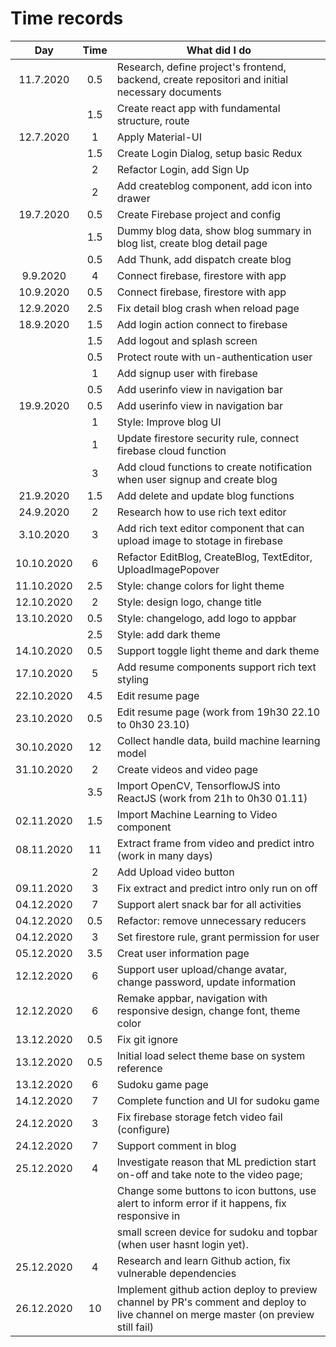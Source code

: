 # Time records

|    Day     | Time | What did I do                                                                                                                        |
| :--------: | :--: | ------------------------------------------------------------------------------------------------------------------------------------ |
| 11.7.2020  | 0.5  | Research, define project's frontend, backend, create repositori and initial necessary documents                                      |
|            | 1.5  | Create react app with fundamental structure, route                                                                                   |
| 12.7.2020  |  1   | Apply Material-UI                                                                                                                    |
|            | 1.5  | Create Login Dialog, setup basic Redux                                                                                               |
|            |  2   | Refactor Login, add Sign Up                                                                                                          |
|            |  2   | Add createblog component, add icon into drawer                                                                                       |
| 19.7.2020  | 0.5  | Create Firebase project and config                                                                                                   |
|            | 1.5  | Dummy blog data, show blog summary in blog list, create blog detail page                                                             |
|            | 0.5  | Add Thunk, add dispatch create blog                                                                                                  |
|  9.9.2020  |  4   | Connect firebase, firestore with app                                                                                                 |
| 10.9.2020  | 0.5  | Connect firebase, firestore with app                                                                                                 |
| 12.9.2020  | 2.5  | Fix detail blog crash when reload page                                                                                               |
| 18.9.2020  | 1.5  | Add login action connect to firebase                                                                                                 |
|            | 1.5  | Add logout and splash screen                                                                                                         |
|            | 0.5  | Protect route with un-authentication user                                                                                            |
|            |  1   | Add signup user with firebase                                                                                                        |
|            | 0.5  | Add userinfo view in navigation bar                                                                                                  |
| 19.9.2020  | 0.5  | Add userinfo view in navigation bar                                                                                                  |
|            |  1   | Style: Improve blog UI                                                                                                               |
|            |  1   | Update firestore security rule, connect firebase cloud function                                                                      |
|            |  3   | Add cloud functions to create notification when user signup and create blog                                                          |
| 21.9.2020  | 1.5  | Add delete and update blog functions                                                                                                 |
| 24.9.2020  |  2   | Research how to use rich text editor                                                                                                 |
| 3.10.2020  |  3   | Add rich text editor component that can upload image to stotage in firebase                                                          |
| 10.10.2020 |  6   | Refactor EditBlog, CreateBlog, TextEditor, UploadImagePopover                                                                        |
| 11.10.2020 | 2.5  | Style: change colors for light theme                                                                                                 |
| 12.10.2020 |  2   | Style: design logo, change title                                                                                                     |
| 13.10.2020 | 0.5  | Style: changelogo, add logo to appbar                                                                                                |
|            | 2.5  | Style: add dark theme                                                                                                                |
| 14.10.2020 | 0.5  | Support toggle light theme and dark theme                                                                                            |
| 17.10.2020 |  5   | Add resume components support rich text styling                                                                                      |
| 22.10.2020 | 4.5  | Edit resume page                                                                                                                     |
| 23.10.2020 | 0.5  | Edit resume page (work from 19h30 22.10 to 0h30 23.10)                                                                               |
| 30.10.2020 |  12  | Collect handle data, build machine learning model                                                                                    |
| 31.10.2020 |  2   | Create videos and video page                                                                                                         |
|            | 3.5  | Import OpenCV, TensorflowJS into ReactJS (work from 21h to 0h30 01.11)                                                               |
| 02.11.2020 | 1.5  | Import Machine Learning to Video component                                                                                           |
| 08.11.2020 |  11  | Extract frame from video and predict intro (work in many days)                                                                       |
|            |  2   | Add Upload video button                                                                                                              |
| 09.11.2020 |  3   | Fix extract and predict intro only run on off                                                                                        |
| 04.12.2020 |  7   | Support alert snack bar for all activities                                                                                           |
| 04.12.2020 | 0.5  | Refactor: remove unnecessary reducers                                                                                                |
| 04.12.2020 |  3   | Set firestore rule, grant permission for user                                                                                        |
| 05.12.2020 | 3.5  | Creat user information page                                                                                                          |
| 12.12.2020 |  6   | Support user upload/change avatar, change password, update information                                                               |
| 12.12.2020 |  6   | Remake appbar, navigation with responsive design, change font, theme color                                                           |
| 13.12.2020 | 0.5  | Fix git ignore                                                                                                                       |
| 13.12.2020 | 0.5  | Initial load select theme base on system reference                                                                                   |
| 13.12.2020 |  6   | Sudoku game page                                                                                                                     |
| 14.12.2020 |  7   | Complete function and UI for sudoku game                                                                                             |
| 24.12.2020 |  3   | Fix firebase storage fetch video fail (configure)                                                                                    |
| 24.12.2020 |  7   | Support comment in blog                                                                                                              |
| 25.12.2020 |  4   | Investigate reason that ML prediction start on-off and take note to the video page;                                                  |
|            |      | Change some buttons to icon buttons, use alert to inform error if it happens, fix responsive in                                      |
|            |      | small screen device for sudoku and topbar (when user hasnt login yet).                                                               |
| 25.12.2020 |  4   | Research and learn Github action, fix vulnerable dependencies                                                                        |
| 26.12.2020 |  10  | Implement github action deploy to preview channel by PR's comment and deploy to live channel on merge master (on preview still fail) |
